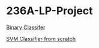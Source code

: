 # 236A-LP-Project

[Binary Classifer](https://www.kaggle.com/lailaelmahmoudi123/binary-classification-for-the-mnist-dataset)


[SVM Classifier from scratch](https://towardsdatascience.com/svm-implementation-from-scratch-python-2db2fc52e5c2)
